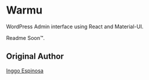 # Warmu

WordPress Admin interface using React and Material-UI.

Readme Soon&trade;.

## Original Author

[Inggo Espinosa](https://github.com/inggo)